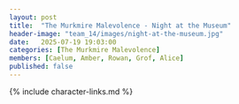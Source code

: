 ```yaml
---
layout: post
title:  "The Murkmire Malevolence - Night at the Museum"
header-image: "team_14/images/night-at-the-museum.jpg"
date:   2025-07-19 19:03:00
categories: [The Murkmire Malevolence]
members: [Caelum, Amber, Rowan, Grof, Alice]
published: false
---
```

{% include character-links.md %}


